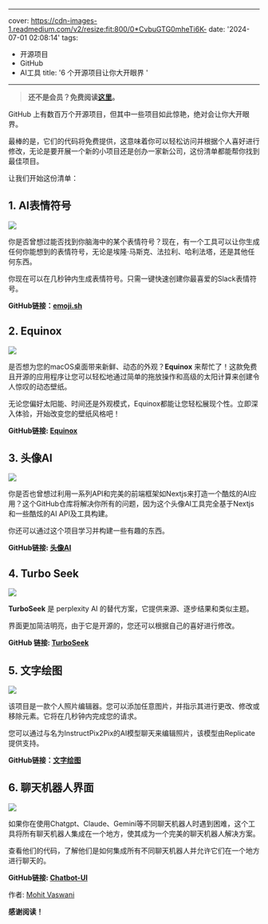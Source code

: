 
---
cover: https://cdn-images-1.readmedium.com/v2/resize:fit:800/0*CvbuGTG0mheTi6K-
date: '2024-07-01 02:08:14'
tags:
  - 开源项目
  - GitHub
  - AI工具
title: '6 个开源项目让你大开眼界 '

---


> **还不是会员？免费阅读[这里](https://readmedium.com/991ecc96a1d7?source=friends_link&sk=4d9dbfdea0c4f29ccf2346a7d0d7855b)。**



GitHub 上有数百万个开源项目，但其中一些项目如此惊艳，绝对会让你大开眼界。

最棒的是，它们的代码将免费提供，这意味着你可以轻松访问并根据个人喜好进行修改，无论是要开展一个新的小项目还是创办一家新公司，这份清单都能帮你找到最佳项目。

让我们开始这份清单：

## 1. AI表情符号

![](https://cdn-images-1.readmedium.com/v2/resize:fit:800/0*9FJ60Qc-qh9H5zsa.png)

你是否曾想过能否找到你脑海中的某个表情符号？现在，有一个工具可以让你生成任何你能想到的表情符号，无论是埃隆·马斯克、法拉利、哈利法塔，还是其他任何东西。

你现在可以在几秒钟内生成表情符号。只需一键快速创建你最喜爱的Slack表情符号。

**GitHub链接：[emoji.sh](https://github.com/Pondorasti/emojis)**

## 2. Equinox

![](https://cdn-images-1.readmedium.com/v2/resize:fit:800/0*8xjZf0O6HyI5LD8j.png)

是否想为您的macOS桌面带来新鲜、动态的外观？**Equinox** 来帮忙了！这款免费且开源的应用程序让您可以轻松地通过简单的拖放操作和高级的太阳计算来创建令人惊叹的动态壁纸。

无论您偏好太阳能、时间还是外观模式，Equinox都能让您轻松展现个性。立即深入体验，开始改变您的壁纸风格吧！

**GitHub链接: [Equinox](https://github.com/)**

## 3. 头像AI

![](https://cdn-images-1.readmedium.com/v2/resize:fit:800/0*ldq4bDIi2Ww7iCNH.png)

你是否也曾想过利用一系列API和完美的前端框架如Nextjs来打造一个酷炫的AI应用？这个GitHub仓库将解决你所有的问题，因为这个头像AI工具完全基于Nextjs和一些酷炫的AI API及工具构建。

你还可以通过这个项目学习并构建一些有趣的东西。

**GitHub链接: [头像AI](https://github.com/astriaai/headshots-starter)**

## 4. Turbo Seek

![](https://cdn-images-1.readmedium.com/v2/resize:fit:800/0*y39P29sbj1UeM6RW.png)

**TurboSeek** 是 perplexity AI 的替代方案，它提供来源、逐步结果和类似主题。

界面更加简洁明亮，由于它是开源的，您还可以根据自己的喜好进行修改。

**GitHub 链接: [TurboSeek](https://github.com/Nutlope/turboseek)**

## 5. 文字绘图

![](https://cdn-images-1.readmedium.com/v2/resize:fit:800/0*Szfci1wo-ialPrbj.png)

该项目是一款个人照片编辑器。您可以添加任意图片，并指示其进行更改、修改或移除元素。它将在几秒钟内完成您的请求。

您可以通过与名为InstructPix2Pix的AI模型聊天来编辑照片，该模型由Replicate提供支持。

**GitHub链接：[文字绘图](https://github.com/replicate/paint-by-text)**

## 6. 聊天机器人界面

![](https://cdn-images-1.readmedium.com/v2/resize:fit:800/0*DoKE08GlWfRLSrJd.png)

如果你在使用Chatgpt、Claude、Gemini等不同聊天机器人时遇到困难，这个工具将所有聊天机器人集成在一个地方，使其成为一个完美的聊天机器人解决方案。

查看他们的代码，了解他们是如何集成所有不同聊天机器人并允许它们在一个地方进行聊天的。

**GitHub链接: [Chatbot-UI](https://github.com/mckaywrigley/chatbot-ui)**

作者: [Mohit Vaswani](https://readmedium.com/undefined)

**感谢阅读！**
